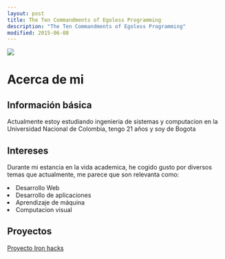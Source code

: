 ```yaml
---
layout: post
title: The Ten Commandments of Egoless Programming
description: "The Ten Commandments of Egoless Programming"
modified: 2015-06-08
---
```


<img src="http://agenciadenoticias.unal.edu.co/uploads/pics/AgenciaUN_0912_1_30.jpg">

<h1>Acerca de mi</h1>

<h2>Información básica</h2>

<p>Actualmente estoy estudiando ingenieria de sistemas y computacion en la Universidad Nacional de Colombia, tengo 21 años y soy de Bogota</p>

<h2>Intereses</h2>
<p>Durante mi estancia en la vida academica, he cogido gusto por diversos temas que actualmente, me parece que son relevanta como:</p>
<li>Desarrollo Web</li>
<li>Desarrollo de aplicaciones</li>
<li>Aprendizaje de máquina</li>
<li>Computacion visual</li>

<h2>Proyectos</h2>
<a href="https://github.com/DavidQP/Projects/tree/master/Proyecto_ironhacks">Proyecto Iron hacks</a>

<!--<b>1. Understand and accept that you will make mistakes.</b> The point is to find them early, before they make it into production. Fortunately, except for the few of us developing rocket guidance software at JPL, mistakes are rarely fatal in our industry, so we can, and should, learn, laugh, and move on.
<br><br><b>2. You are not your code.</b> Remember that the entire point of a review is to find problems, and problems will be found. Don't take it personally when one is uncovered.
<br><br><b>3. No matter how much "karate" you know, someone else will always know more.</b> Such an individual can teach you some new moves if you ask. Seek and accept input from others, especially when you think it's not needed.
<br><br><b>4. Don't rewrite code without consultation.</b> There's a fine line between "fixing code" and "rewriting code." Know the difference, and pursue stylistic changes within the framework of a code review, not as a lone enforcer.
<br><br><b>5. Treat people who know less than you with respect, deference, and patience.</b> Nontechnical people who deal with developers on a regular basis almost universally hold the opinion that we are prima donnas at best and crybabies at worst. Don't reinforce this stereotype with anger and impatience.
<br><br><b>6. The only constant in the world is change.</b> Be open to it and accept it with a smile. Look at each change to your requirements, platform, or tool as a new challenge, not as some serious inconvenience to be fought.
<br><br><b>7. The only true authority stems from knowledge, not from position.</b> Knowledge engenders authority, and authority engenders respect – so if you want respect in an egoless environment, cultivate knowledge.
<br><br><b>8. Fight for what you believe, but gracefully accept defeat.</b> Understand that sometimes your ideas will be overruled. Even if you do turn out to be right, don't take revenge or say, "I told you so" more than a few times at most, and don't make your dearly departed idea a martyr or rallying cry.
<br><br><b>9. Don't be "the guy in the room."</b> Don't be the guy coding in the dark office emerging only to buy cola. The guy in the room is out of touch, out of sight, and out of control and has no place in an open, collaborative environment.
<br><br><b>10. Critique code instead of people – be kind to the coder, not to the code.</b> As much as possible, make all of your comments positive and oriented to improving the code. Relate comments to local standards, program specs, increased performance, etc.

(The Psychology of Computer Programming was written way back in 1971)

<br> -->

<div class="fb-comments" data-href="https://www.facebook.com/photo.php?fbid=426800044160287" data-width="650" data-numposts="3" data-colorscheme="light"></div>
